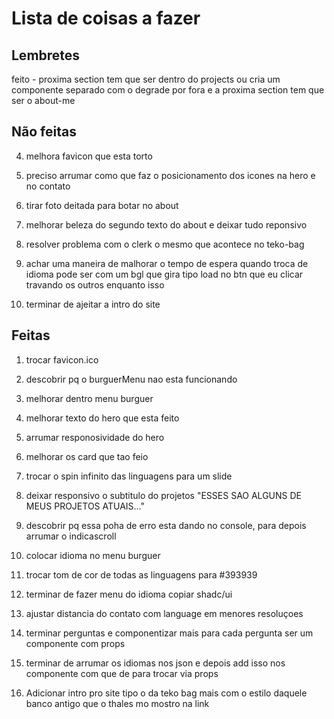 # Lista de coisas a fazer

## Lembretes

feito - proxima section tem que ser dentro do projects ou cria um componente separado com o degrade por fora e a proxima section tem que ser o about-me

## Não feitas

4. melhora favicon que esta torto

5. preciso arrumar como que faz o posicionamento dos icones na hero e no contato

6. tirar foto deitada para botar no about

7. melhorar beleza do segundo texto do about e deixar tudo reponsivo

8. resolver problema com o clerk o mesmo que acontece no teko-bag

9. achar uma maneira de malhorar o tempo de espera quando troca de idioma pode ser com um bgl que gira tipo load no btn que eu clicar travando os outros enquanto isso

10. terminar de ajeitar a intro do site

## Feitas

1. trocar favicon.ico

2. descobrir pq o burguerMenu nao esta funcionando

3. melhorar dentro menu burguer

4. melhorar texto do hero que esta feito

5. arrumar responosividade do hero

6. melhorar os card que tao feio

7. trocar o spin infinito das linguagens para um slide

8. deixar responsivo o subtitulo do projetos "ESSES SAO ALGUNS DE MEUS PROJETOS ATUAIS..."

9. descobrir pq essa poha de erro esta dando no console, para depois arrumar o indicascroll

10. colocar idioma no menu burguer

11. trocar tom de cor de todas as linguagens para #393939

12. terminar de fazer menu do idioma copiar shadc/ui

13. ajustar distancia do contato com language em menores resoluçoes

14. terminar perguntas e componentizar mais para cada pergunta ser um componente com props

15. terminar de arrumar os idiomas nos json e depois add isso nos componente com que de para trocar via props

16. Adicionar intro pro site tipo o da teko bag mais com o estilo daquele banco antigo que o thales mo mostro na link
